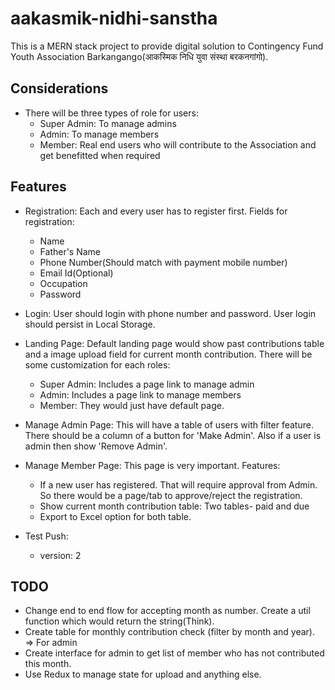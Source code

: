 # aakasmik-nidhi-sanstha
This is a MERN stack project to provide digital solution to Contingency Fund Youth Association Barkangango(आकस्मिक निधि युवा संस्था बरकनगांगो).

## Considerations

- There will be three types of role for users:
    - Super Admin: To manage admins
    - Admin: To manage members
    - Member: Real end users who will contribute to the Association and get benefitted when required

## Features

- Registration: Each and every user has to register first. Fields for registration:
    - Name
    - Father's Name
    - Phone Number(Should match with payment mobile number)
    - Email Id(Optional)
    - Occupation
    - Password

- Login: User should login with phone number and password. User login should persist in Local Storage.
- Landing Page: Default landing page would show past contributions table and a image upload field for current month contribution. There will be some customization for each roles:
    - Super Admin: Includes a page link to manage admin
    - Admin: Includes a page link to manage members
    - Member: They would just have default page.

- Manage Admin Page: This will have a table of users with filter feature. There should be a column of a button for 'Make Admin'.
Also if a user is admin then show 'Remove Admin'.

- Manage Member Page: This page is very important. Features:
    - If a new user has registered. That will require approval from Admin. So there would be a page/tab to approve/reject the registration.
    - Show current month contribution table: Two tables- paid and due
    - Export to Excel option for both table.

- Test Push:
   - version: 2


## TODO
- Change end to end flow for accepting month as number. Create a util function which would return the string(Think).
- Create table for monthly contribution check (filter by month and year). => For admin
- Create interface for admin to get list of member who has not contributed this month.
- Use Redux to manage state for upload and anything else.